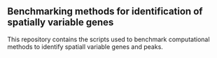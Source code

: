 ## Benchmarking methods for identification of spatially variable genes

This repository contains the scripts used to benchmark computational methods to identify spatiall variable genes and peaks.
